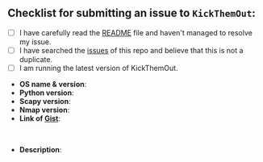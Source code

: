<!--
  Hi there! Thank you for bringing an issue to out attention.

  Before submitting, let's make sure of a few things.
  Please ensure the following boxes are ticked if they apply.
  If they do not, please try and fulfill them first.
-->

<!-- Checked checkbox should look like this: [x] -->

## Checklist for submitting an issue to `KickThemOut`:

- [ ] I have carefully read the [README](https://github.com/k4m4/kickthemout/blob/master/README.rst) file and haven't managed to resolve my issue.
- [ ] I have searched the [issues](https://github.com/k4m4/kickthemout/issues?utf8=%E2%9C%93&q=is%3Aissue) of this repo and believe that this is not a duplicate.
- [ ] I am running the latest version of KickThemOut.

<!-- 
  Once all boxes are ticked, it would be very helpful if you could fill in the
  following list with the appropriate information. 
--> 

- **OS name & version**: <!-- Replace with os name & version -->
- **Python version**: <!-- Replace with python version -->
- **Scapy version**: <!-- Replace with kamene version -->
- **Nmap version**: <!-- Replace with nmap version -->
- **Link of [Gist](https://gist.github.com/)**: <!-- Please create a Gist with the response of a `$ sudo python -vvv kickthemout.py` verbosity command & paste the link here -->

<!-- Now feel free to write about your issue; please remember to be as descriptive as possible! Thanks again! 🙌 ❤️ --><br/ >

- **Description**: <!-- Replace with a short description of your issue -->
